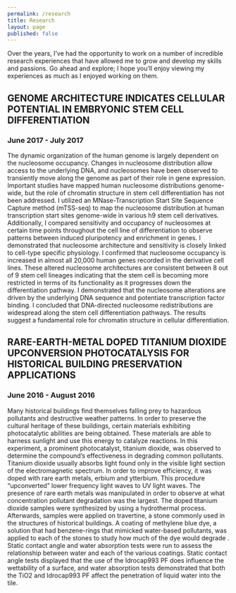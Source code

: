 ```yaml
---
permalink: /research
title: Research
layout: page
published: false
---
```

Over the years, I’ve had the opportunity to work on a number of incredible research experiences that have allowed me to grow and develop my skills and passions. Go ahead and explore; I hope you’ll enjoy viewing my experiences as much as I enjoyed working on them.

## GENOME ARCHITECTURE INDICATES CELLULAR POTENTIAL IN EMBRYONIC STEM CELL DIFFERENTIATION
### June 2017 - July 2017

The dynamic organization of the human genome is largely dependent on the nucleosome occupancy. Changes in nucleosome distribution allow access to the underlying DNA, and nucleosomes have been observed to transiently move along the genome as part of their role in gene expression. Important studies have mapped human nucleosome distributions genome-wide, but the role of chromatin structure in stem cell differentiation has not been addressed. I utilized an MNase-Transcription Start Site Sequence Capture method (mTSS-seq) to map the nucleosome distribution at human transcription start sites genome-wide in various h9 stem cell derivatives. Additionally, I compared sensitivity and occupancy of nucleosomes at certain time points throughout the cell line of differentiation to observe patterns between induced pluripotency and enrichment in genes. I demonstrated that nucleosome architecture and sensitivity is closely linked to cell-type specific physiology. I confirmed that nucleosome occupancy is increased in almost all 20,000 human genes recorded in the derivative cell lines. These altered nucleosome architectures are consistent between 8 out of 9 stem cell lineages indicating that the stem cell is becoming more restricted in terms of its functionality as it progresses down the differentiation pathway. I demonstrated that the nucleosome alterations are driven by the underlying DNA sequence and potentiate transcription factor binding. I concluded that DNA-directed nucleosome redistributions are widespread along the stem cell differentiation pathways. The results suggest a fundamental role for chromatin structure in cellular differentiation.

## RARE-EARTH-METAL DOPED TITANIUM DIOXIDE UPCONVERSION PHOTOCATALYSIS FOR HISTORICAL BUILDING PRESERVATION APPLICATIONS
### June 2016 - August 2016

Many historical buildings find themselves falling prey to hazardous pollutants and destructive weather patterns. In order to preserve the cultural heritage of these buildings, certain materials exhibiting photocatalytic abilities are being obtained. These materials are able to harness sunlight and use this energy to catalyze reactions. In this experiment, a prominent photocatalyst, titanium dioxide, was observed to determine the compound’s effectiveness in degrading common pollutants. Titanium dioxide usually absorbs light found only in the visible light section of the electromagnetic spectrum. In order to improve efficiency, it was doped with rare earth metals, erbium and ytterbium.  This procedure “upconverted” lower frequency light waves to UV light waves. The presence of rare earth metals was manipulated in order to observe at what concentration pollutant degradation was the largest. The doped titanium dioxide samples were synthesized by using a hydrothermal process. Afterwards, samples were applied on travertine, a stone commonly used in the structures of historical buildings. A coating of methylene blue dye, a solution that had benzene-rings that mimicked water-based pollutants, was applied to each of the stones to study how much of the dye would degrade .  Static contact angle and water absorption tests were run to assess the relationship between water and each of the various coatings. Static contact angle tests displayed that the use of the Idrocap993 PF does influence the wettability of a surface, and water absorption tests demonstrated that both the TiO2 and Idrocap993 PF affect the penetration of liquid water into the tile.